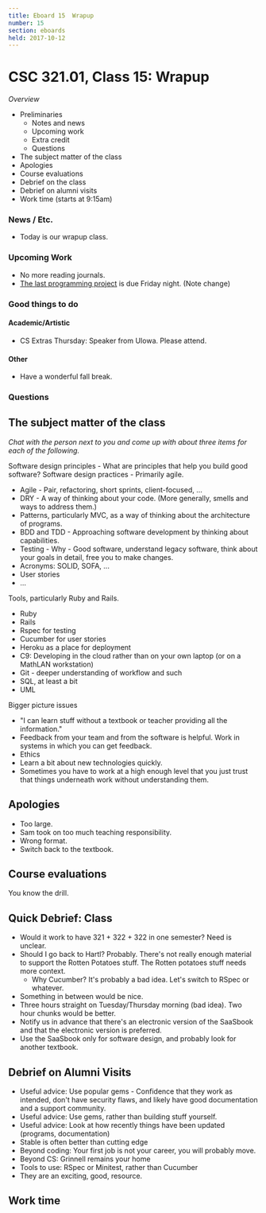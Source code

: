 ```yaml
---
title: Eboard 15  Wrapup
number: 15
section: eboards
held: 2017-10-12
---
```

CSC 321.01, Class 15:  Wrapup
=============================

_Overview_

* Preliminaries
    * Notes and news
    * Upcoming work
    * Extra credit
    * Questions
* The subject matter of the class
* Apologies
* Course evaluations
* Debrief on the class
* Debrief on alumni visits
* Work time (starts at 9:15am)

### News / Etc.

* Today is our wrapup class.

### Upcoming Work

* No more reading journals.
* [The last programming project](../assignments/last-project) is due 
  Friday night. (Note change)

### Good things to do

#### Academic/Artistic

* CS Extras Thursday: Speaker from UIowa.  Please attend.

#### Other

* Have a wonderful fall break.

### Questions

The subject matter of the class
-------------------------------

_Chat with the person next to you and come up with about three items
for each of the following._

Software design principles - What are principles that help you build 
good software?  Software design practices - Primarily agile.

* Agile - Pair, refactoring, short sprints, client-focused, ...
* DRY - A way of thinking about your code.  (More generally, smells
  and ways to address them.)
* Patterns, particularly MVC, as a way of thinking about the architecture
  of programs.
* BDD and TDD - Approaching software development by thinking about
  capabilities.
* Testing - Why - Good software, understand legacy software,
  think about your goals in detail, free you to make changes.
* Acronyms: SOLID, SOFA, ...
* User stories
* ...

Tools, particularly Ruby and Rails.

* Ruby
* Rails
* Rspec for testing
* Cucumber for user stories
* Heroku as a place for deployment
* C9: Developing in the cloud rather than on your own laptop (or on a MathLAN
  workstation)
* Git - deeper understanding of workflow and such
* SQL, at least a bit
* UML

Bigger picture issues

* "I can learn stuff without a textbook or teacher providing all the
  information."
* Feedback from your team and from the software is helpful.  Work in
  systems in which you can get feedback.
* Ethics
* Learn a bit about new technologies quickly.
* Sometimes you have to work at a high enough level that you just trust
  that things underneath work without understanding them.

Apologies
---------

* Too large.
* Sam took on too much teaching responsibility.
* Wrong format.
* Switch back to the textbook.

Course evaluations
------------------

You know the drill.

Quick Debrief: Class
--------------------

* Would it work to have 321 + 322 + 322 in one semester?  Need is unclear.
* Should I go back to Hartl?  Probably.  There's not really enough material
  to support the Rotten Potatoes stuff.  The Rotten potatoes stuff needs
  more context.
    * Why Cucumber?  It's probably a bad idea.  Let's switch to RSpec
      or whatever.
* Something in between would be nice.
* Three hours straight on Tuesday/Thursday morning (bad idea).  Two
  hour chunks would be better.
* Notify us in advance that there's an electronic version of the SaaSbook
  and that the electronic version is preferred.  
* Use the SaaSbook only for software design, and probably look for another
  textbook.

Debrief on Alumni Visits
------------------------

* Useful advice: Use popular gems - Confidence that they work as intended,
  don't have security flaws, and likely have good documentation and a
  support community.
* Useful advice: Use gems, rather than building stuff yourself.
* Useful advice: Look at how recently things have been updated (programs,
  documentation)
* Stable is often better than cutting edge
* Beyond coding: Your first job is not your career, you will probably move.
* Beyond CS: Grinnell remains your home
* Tools to use: RSpec or Minitest, rather than Cucumber
* They are an exciting, good, resource.

Work time
---------

